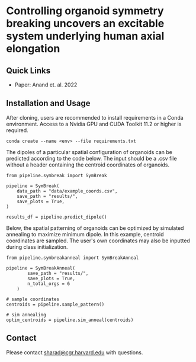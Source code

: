 # Controlling organoid symmetry breaking uncovers an excitable system underlying human axial elongation

## Quick Links
- Paper: Anand et. al. 2022

## Installation and Usage

After cloning, users are recommended to install requirements in a Conda environment. Access to a Nvidia GPU and CUDA Toolkit 11.2 or higher is required. 

```
conda create --name <env> --file requirements.txt
```

The dipoles of a particular spatial configuration of organoids can be predicted according to the code below. The input should be a .csv file without a header containing the centroid coordinates of organoids. 

```
from pipeline.symbreak import SymBreak

pipeline = SymBreak(
    data_path = "data/example_coords.csv",
    save_path = "results/",
    save_plots = True,
)

results_df = pipeline.predict_dipole()
```

Below, the spatial patterning of organoids can be optimized by simulated annealing to maximize minimum dipole. In this example, centroid coordinates are sampled. The user's own coordinates may also be inputted during class initialization. 
```
from pipeline.symbreakanneal import SymBreakAnneal

pipeline = SymBreakAnneal(
        save_path = "results/",
        save_plots = True,
        n_total_orgs = 6
    )

# sample coordinates
centroids = pipeline.sample_pattern()

# sim annealing
optim_centroids = pipeline.sim_anneal(centroids)
```

## Contact
Please contact sharad@cgr.harvard.edu with questions.
